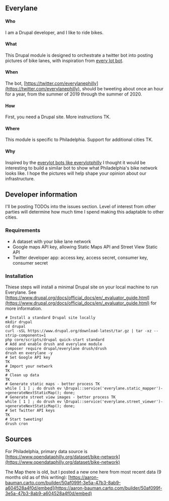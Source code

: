 Everylane
---------

#### Who
I am a Drupal developer, and I like to ride bikes.

#### What
This Drupal module is designed to orchestrate a twitter bot into posting pictures of bike lanes, with inspiration from [every lot bot](https://github.com/fitnr/everylotbot).

#### When
The bot, [https://twitter.com/everylanephilly](https://twitter.com/everylanephilly), should be tweeting about once an hour for a year, from the summer of 2019 through the summer of 2020.

#### How
First, you need a Drupal site. More instructions TK.

#### Where
This module is specific to Philadelphia. Support for additional cities TK.

#### Why
Inspired by the [everylot bots like everylotphilly](https://twitter.com/everylotphilly) I thought it would be interesting to build a similar bot to show what Philadelphia's bike network looks like. I hope the pictures will help shape your opinion about our infrastructure.


## Developer information
I'll be posting TODOs into the issues section. Level of interest from other parties will determine how much time I spend making this adaptable to other cities.

### Requirements
* A dataset with your bike lane network
* Google maps API key, allowing Static Maps API and Street View Static API
* Twitter developer app: access key, access secret, consumer key, consumer secret

### Installation
Thiese steps will install a minimal Drupal site on your local machine to run Everylane. See [https://www.drupal.org/docs/official_docs/en/_evaluator_guide.html](https://www.drupal.org/docs/official_docs/en/_evaluator_guide.html) for more information.
```
# Install a standard Drupal site locally
mkdir drupal
cd drupal
curl -sSL https://www.drupal.org/download-latest/tar.gz | tar -xz --strip-components=1
php core/scripts/drupal quick-start standard
# Add and enable drush and everylane module
composer require drupal/everylane drush/drush
drush en everylane -y
# Set Google API key
TK
# Import your network
TK
# Clean up data
TK
# Generate static maps - better process TK
while [ 1 ] ; do drush ev \Drupal::service('everylane.static_mapper')->generateNextStaticMap(); done;
# Generate street view images - better process TK
while [ 1 ] ; do drush ev \Drupal::service('everylane.street_viewer')->generateNextStaticMap(); done;
# Set Twitter API keys
TK
# Start tweeting!
drush cron
```

## Sources
For Philadelphia, primary data source is [https://www.opendataphilly.org/dataset/bike-network](https://www.opendataphilly.org/dataset/bike-network)

The Map there is old, but I posted a new one here from most recent data (9 months old as of this writing): [https://aaron-bauman.carto.com/builder/50af099f-3e5a-47b3-8ab9-a604528a4f0d/embed](https://aaron-bauman.carto.com/builder/50af099f-3e5a-47b3-8ab9-a604528a4f0d/embed)
